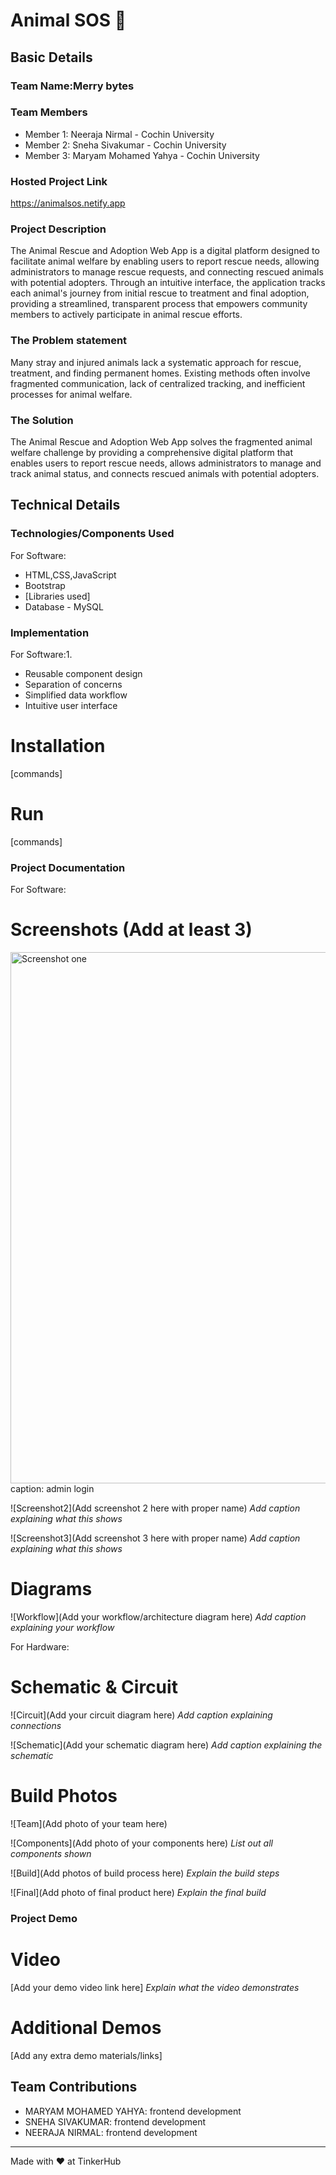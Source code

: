# Animal SOS 🎯


## Basic Details
### Team Name:Merry bytes


### Team Members
- Member 1: Neeraja Nirmal - Cochin University
- Member 2: Sneha Sivakumar - Cochin University
- Member 3: Maryam Mohamed Yahya - Cochin University

### Hosted Project Link
https://animalsos.netify.app

### Project Description
The Animal Rescue and Adoption Web App is a digital platform designed to facilitate 
animal welfare by enabling users to report rescue needs, allowing administrators to
manage rescue requests, and connecting rescued animals with potential adopters.
Through an intuitive interface, the application tracks each animal's journey from
initial rescue to treatment and final adoption, providing a streamlined, transparent
process that empowers community members to actively participate in animal rescue efforts.



### The Problem statement
Many stray and injured animals lack a systematic approach for rescue, treatment, and
finding permanent homes. Existing methods often involve fragmented communication, lack
of centralized tracking, and inefficient processes for animal welfare.

### The Solution
The Animal Rescue and Adoption Web App solves the fragmented animal welfare challenge
by providing a comprehensive digital platform that enables users to report rescue needs, 
allows administrators to manage and track animal status, and connects rescued animals
with potential adopters.

## Technical Details
### Technologies/Components Used
For Software:
- HTML,CSS,JavaScript
- Bootstrap
- [Libraries used]
- Database - MySQL



### Implementation
For Software:1.
- Reusable component design
- Separation of concerns
- Simplified data workflow
- Intuitive user interface
# Installation
[commands]

# Run
[commands]

### Project Documentation
For Software:

# Screenshots (Add at least 3)
<img width="850" alt="Screenshot one" src="https://github.com/user-attachments/assets/ec6aa331-2545-488b-a03e-5141782f182b" />
caption: admin login

![Screenshot2](Add screenshot 2 here with proper name)
*Add caption explaining what this shows*

![Screenshot3](Add screenshot 3 here with proper name)
*Add caption explaining what this shows*

# Diagrams
![Workflow](Add your workflow/architecture diagram here)
*Add caption explaining your workflow*

For Hardware:

# Schematic & Circuit
![Circuit](Add your circuit diagram here)
*Add caption explaining connections*

![Schematic](Add your schematic diagram here)
*Add caption explaining the schematic*

# Build Photos
![Team](Add photo of your team here)


![Components](Add photo of your components here)
*List out all components shown*

![Build](Add photos of build process here)
*Explain the build steps*

![Final](Add photo of final product here)
*Explain the final build*

### Project Demo
# Video
[Add your demo video link here]
*Explain what the video demonstrates*

# Additional Demos
[Add any extra demo materials/links]

## Team Contributions
- MARYAM MOHAMED YAHYA: frontend development
- SNEHA SIVAKUMAR: frontend development
- NEERAJA NIRMAL: frontend development

---
Made with ❤️ at TinkerHub
